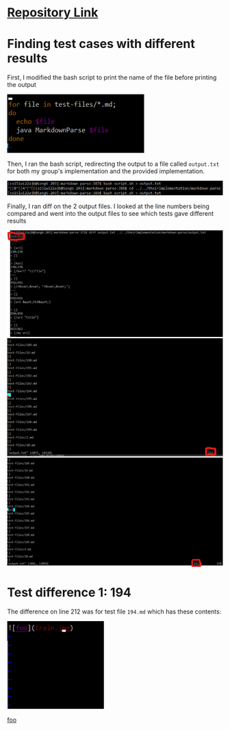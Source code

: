 # [Repository Link](https://github.com/Stephen-Schuster/markdown-parse)

# Finding test cases with different results

First, I modified the bash script to print the name of the file before printing the output

![0](lr5img0.png)

Then, I ran the bash script, redirecting the output to a file called `output.txt` for both my group's implementation and the provided implementation.

![1](lr5img1.png)

Finally, I ran diff on the 2 output files. I looked at the line numbers being compared and went into the output files to see which tests gave different results

![2](lr5img2.png)
![3](lr5img3.png)
![4](lr5img4.png)

# Test difference 1: 194

The difference on line 212 was for test file `194.md` which has these contents:

![5](lr5img5.png)

[foo](/bar* "ti*tle")
